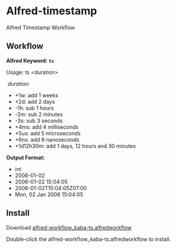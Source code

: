 # Alfred-timestamp

Alfred Timestamp Workflow

## Workflow

**Alfred Keyword: `ts`**

Usage: ts \<duration\>

​ *duration:*

- +1w: add 1 weeks
- +2d: add 2 days
- -1h: sub 1 hours
- -2m: sub 2 minutes
- -3s: sub 3 seconds
- +4ms: add 4 milliseconds
- +5us: add 5 microseconds
- +6ns: add 6 nanoseconds
- +1d12h30m: add 1 days, 12 hours and 30 minutes

**Output Format:**

- int
- 2006-01-02
- 2006-01-02 15:04:05
- 2006-01-02T15:04:05Z07:00
- Mon, 02 Jan 2006 15:04:05

## Install

Download [alfred-workflow_kaba-ts.alfredworkflow](https://github.com/kabacloud/alfred-timestamp/raw/main/alfred-workflow_kaba-ts.alfredworkflow)

Double-click the alfred-workflow_kaba-ts.alfredworkflow to install.
